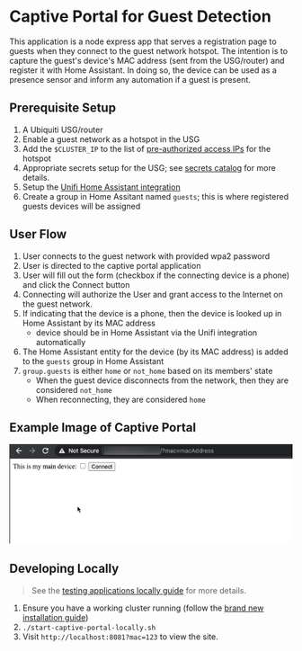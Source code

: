 # Captive Portal for Guest Detection

This application is a node express app that serves a registration page to guests when they connect to the guest network hotspot. The intention is to capture the guest's device's MAC address (sent from the USG/router) and register it with Home Assistant. In doing so, the device can be used as a presence sensor and inform any automation if a guest is present.

## Prerequisite Setup

1. A Ubiquiti USG/router
1. Enable a guest network as a hotspot in the USG
1. Add the `$CLUSTER_IP` to the list of [pre-authorized access IPs](https://help.ui.com/hc/en-us/articles/115000166827-UniFi-Guest-Network-Guest-Portal-and-Hotspot-System) for the hotspot
1. Appropriate secrets setup for the USG; see [secrets catalog](../../docs/secrets-catalog.md) for more details.
1. Setup the [Unifi Home Assistant integration](https://www.home-assistant.io/integrations/unifi/)
1. Create a group in Home Assitant named `guests`; this is where registered guests devices will be assigned

## User Flow

1. User connects to the guest network with provided wpa2 password
1. User is directed to the captive portal application
1. User will fill out the form (checkbox if the connecting device is a phone) and click the Connect button
1. Connecting will authorize the User and grant access to the Internet on the guest network.
1. If indicating that the device is a phone, then the device is looked up in Home Assistant by its MAC address
   - device should be in Home Assistant via the Unifi integration automatically
1. The Home Assistant entity for the device (by its MAC address) is added to the `guests` group in Home Assistant
1. `group.guests` is either `home` or `not_home` based on its members' state
   - When the guest device disconnects from the network, then they are considered `not_home`
   - When reconnecting, they are considered `home`

## Example Image of Captive Portal

![Captive Portal Web UI](./docs/captive-portal-web-ui.png)

## Developing Locally

> See the [testing applications locally guide](../../docs/testing-apps-locally.md) for more details.

1. Ensure you have a working cluster running (follow the [brand new installation guide](../../README.md))
1. `./start-captive-portal-locally.sh`
1. Visit `http://localhost:8081?mac=123` to view the site.
